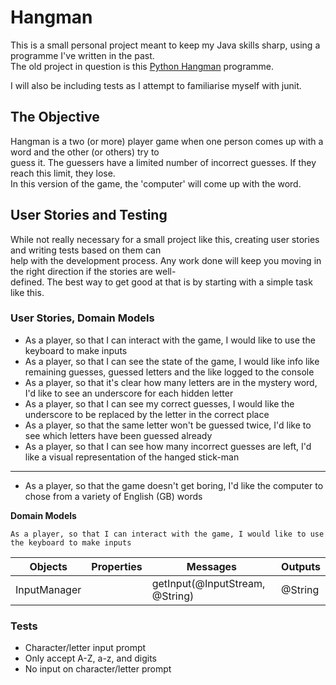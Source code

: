 # Hangman
This is a small personal project meant to keep my Java skills sharp, using a programme I've written in the past.  
The old project in question is this [Python Hangman](https://github.com/OneOverCosine/Code-Cache/blob/main/Projects/Python/hangman.py)
programme.

I will also be including tests as I attempt to familiarise myself with junit.

## The Objective
Hangman is a two (or more) player game when one person comes up with a word and the other (or others) try to  
guess it. The guessers have a limited number of incorrect guesses. If they reach this limit, they lose.  
In this version of the game, the 'computer' will come up with the word.

## User Stories and Testing
While not really necessary for a small project like this, creating user stories and writing tests based on them can  
help with the development process. Any work done will keep you moving in the right direction if the stories are well-  
defined. The best way to get good at that is by starting with a simple task like this.

### User Stories, Domain Models
- As a player, so that I can interact with the game, I would like to use the keyboard to make inputs
- As a player, so that I can see the state of the game, I would like info like remaining guesses, guessed letters and the like logged to the console
- As a player, so that it's clear how many letters are in the mystery word, I'd like to see an underscore for each hidden letter
- As a player, so that I can see my correct guesses, I would like the underscore to be replaced by the letter in the correct place
- As a player, so that the same letter won't be guessed twice, I'd like to see which letters have been guessed already
- As a player, so that I can see how many incorrect guesses are left, I'd like a visual representation of the hanged stick-man
---
- As a player, so that the game doesn't get boring, I'd like the computer to chose from a variety of English (GB) words

**Domain Models**
```
As a player, so that I can interact with the game, I would like to use the keyboard to make inputs
```
| Objects      | Properties | Messages                        | Outputs |
|--------------|------------|---------------------------------|---------|
| InputManager |            | getInput(@InputStream, @String) | @String |

### Tests
- Character/letter input prompt
- Only accept A-Z, a-z, and digits
- No input on character/letter prompt